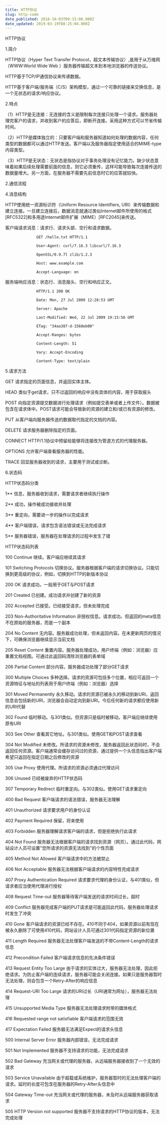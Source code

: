 ```yaml
---
title: HTTP协议
slug: http-code
date_published: 2018-10-03T09:15:00.000Z
date_updated: 2019-03-19T08:25:04.000Z
---
```


HTTP协议

1.简介

HTTP协议（Hyper Text Transfer Protocol，超文本传输协议）,是用于从万维网（WWW:World Wide Web ）服务器传输超文本到本地浏览器的传送协议。

HTTP基于TCP/IP通信协议来传递数据。

HTTP基于客户端/服务端（C/S）架构模型，通过一个可靠的链接来交换信息，是一个无状态的请求/响应协议。

2.特点

（1）HTTP是无连接：无连接的含义是限制每次连接只处理一个请求。服务器处理完客户的请求，并收到客户的应答后，即断开连接。采用这种方式可以节省传输时间。

（2）HTTP是媒体独立的：只要客户端和服务器知道如何处理的数据内容，任何类型的数据都可以通过HTTP发送。客户端以及服务器指定使用适合的MIME-type内容类型。

（3）HTTP是无状态：无状态是指协议对于事务处理没有记忆能力。缺少状态意味着如果后续处理需要前面的信息，则它必须重传，这样可能导致每次连接传送的数据量增大。另一方面，在服务器不需要先前信息时它的应答就较快。

2.通信流程

4.消息结构

HTTP使用统一资源标识符（Uniform Resource Identifiers, URI）来传输数据和建立连接。一旦建立连接后，数据消息就通过类似Internet邮件所使用的格式[RFC5322]和多用途Internet邮件扩展（MIME）[RFC2045]来传送。

客户端请求消息：请求行、请求头部、空行和请求数据。

                  GET /hello.txt HTTP/1.1          
    
                  User-Agent: curl/7.16.3 libcurl/7.16.3          
    
                  OpenSSL/0.9.7l zlib/1.2.3          
    
                  Host: www.example.com 
    
                  Accept-Language: en  
    

服务端响应消息：状态行、消息报头、空行和响应正文。

                  HTTP/1.1 200 OK         
    
                  Date: Mon, 27 Jul 2009 12:28:53 GMT         
    
                  Server: Apache         
    
                  Last-Modified: Wed, 22 Jul 2009 19:15:56 GMT         
    
                  ETag: "34aa387-d-1568eb00"         
    
                  Accept-Ranges: bytes         
    
                  Content-Length: 51         
    
                  Vary: Accept-Encoding         
    
                  Content-Type: text/plain         
    

5.请求方法

GET 请求指定的页面信息，并返回实体主体。

HEAD    类似于get请求，只不过返回的响应中没有具体的内容，用于获取报头

POST  向指定资源提交数据进行处理请求（例如提交表单或者上传文件）。数据被包含在请求体中。POST请求可能会导致新的资源的建立和/或已有资源的修改。

PUT 从客户端向服务器传送的数据取代指定的文档的内容。

DELETE  请求服务器删除指定的页面。

CONNECT HTTP/1.1协议中预留给能够将连接改为管道方式的代理服务器。

OPTIONS 允许客户端查看服务器的性能。

TRACE   回显服务器收到的请求，主要用于测试或诊断。

6.状态码

HTTP状态码分类

1** 信息，服务器收到请求，需要请求者继续执行操作

2** 成功，操作被成功接收并处理

3** 重定向，需要进一步的操作以完成请求

4** 客户端错误，请求包含语法错误或无法完成请求

5** 服务器错误，服务器在处理请求的过程中发生了错

HTTP状态码列表

100 Continue    继续。客户端应继续其请求

101 Switching Protocols 切换协议。服务器根据客户端的请求切换协议。只能切换到更高级的协议，例如，切换到HTTP的新版本协议

200 OK  请求成功。一般用于GET与POST请求

201 Created 已创建。成功请求并创建了新的资源

202 Accepted    已接受。已经接受请求，但未处理完成

203 Non-Authoritative Information   非授权信息。请求成功。但返回的meta信息不在原始的服务器，而是一个副本

204 No Content  无内容。服务器成功处理，但未返回内容。在未更新网页的情况下，可确保浏览器继续显示当前文档

205 Reset Content   重置内容。服务器处理成功，用户终端（例如：浏览器）应重置文档视图。可通过此返回码清除浏览器的表单域

206 Partial Content 部分内容。服务器成功处理了部分GET请求

300 Multiple Choices    多种选择。请求的资源可包括多个位置，相应可返回一个资源特征与地址的列表用于用户终端（例如：浏览器）选择

301 Moved Permanently   永久移动。请求的资源已被永久的移动到新URI，返回信息会包括新的URI，浏览器会自动定向到新URI。今后任何新的请求都应使用新的URI代替

302 Found   临时移动。与301类似。但资源只是临时被移动。客户端应继续使用原有URI

303 See Other   查看其它地址。与301类似。使用GET和POST请求查看

304 Not Modified    未修改。所请求的资源未修改，服务器返回此状态码时，不会返回任何资源。客户端通常会缓存访问过的资源，通过提供一个头信息指出客户端希望只返回在指定日期之后修改的资源

305 Use Proxy   使用代理。所请求的资源必须通过代理访问

306 Unused  已经被废弃的HTTP状态码

307 Temporary Redirect  临时重定向。与302类似。使用GET请求重定向

400 Bad Request 客户端请求的语法错误，服务器无法理解

401 Unauthorized    请求要求用户的身份认证

402 Payment Required    保留，将来使用

403 Forbidden   服务器理解请求客户端的请求，但是拒绝执行此请求

404 Not Found   服务器无法根据客户端的请求找到资源（网页）。通过此代码，网站设计人员可设置"您所请求的资源无法找到"的个性页面

405 Method Not Allowed  客户端请求中的方法被禁止

406 Not Acceptable  服务器无法根据客户端请求的内容特性完成请求

407 Proxy Authentication Required   请求要求代理的身份认证，与401类似，但请求者应当使用代理进行授权

408 Request Time-out    服务器等待客户端发送的请求时间过长，超时

409 Conflict    服务器完成客户端的PUT请求是可能返回此代码，服务器处理请求时发生了冲突

410 Gone    客户端请求的资源已经不存在。410不同于404，如果资源以前有现在被永久删除了可使用410代码，网站设计人员可通过301代码指定资源的新位置

411 Length Required 服务器无法处理客户端发送的不带Content-Length的请求信息

412 Precondition Failed 客户端请求信息的先决条件错误

413 Request Entity Too Large    由于请求的实体过大，服务器无法处理，因此拒绝请求。为防止客户端的连续请求，服务器可能会关闭连接。如果只是服务器暂时无法处理，则会包含一个Retry-After的响应信息

414 Request-URI Too Large   请求的URI过长（URI通常为网址），服务器无法处理

415 Unsupported Media Type  服务器无法处理请求附带的媒体格式

416 Requested range not satisfiable 客户端请求的范围无效

417 Expectation Failed  服务器无法满足Expect的请求头信息

500 Internal Server Error   服务器内部错误，无法完成请求

501 Not Implemented 服务器不支持请求的功能，无法完成请求

502 Bad Gateway 充当网关或代理的服务器，从远端服务器接收到了一个无效的请求

503 Service Unavailable 由于超载或系统维护，服务器暂时的无法处理客户端的请求。延时的长度可包含在服务器的Retry-After头信息中

504 Gateway Time-out    充当网关或代理的服务器，未及时从远端服务器获取请求

505 HTTP Version not supported  服务器不支持请求的HTTP协议的版本，无法完成处理
